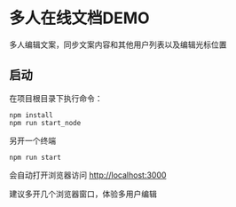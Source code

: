 # 多人在线文档DEMO

多人编辑文案，同步文案内容和其他用户列表以及编辑光标位置

## 启动

在项目根目录下执行命令：

```
npm install
npm run start_node
```

另开一个终端

```
npm run start
```
会自动打开浏览器访问
[http://localhost:3000](http://localhost:3000)

建议多开几个浏览器窗口，体验多用户编辑
